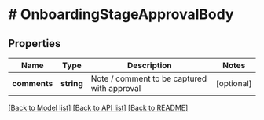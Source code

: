 # # OnboardingStageApprovalBody

## Properties

Name | Type | Description | Notes
------------ | ------------- | ------------- | -------------
**comments** | **string** | Note / comment to be captured with approval | [optional]

[[Back to Model list]](../../README.md#models) [[Back to API list]](../../README.md#endpoints) [[Back to README]](../../README.md)

